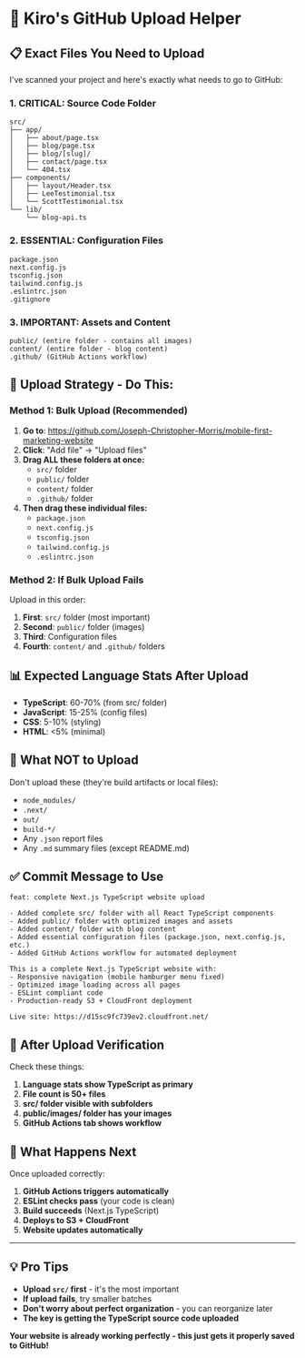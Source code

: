 # 🤖 Kiro's GitHub Upload Helper

## 📋 **Exact Files You Need to Upload**

I've scanned your project and here's exactly what needs to go to GitHub:

### **1. CRITICAL: Source Code Folder**
```
src/
├── app/
│   ├── about/page.tsx
│   ├── blog/page.tsx
│   ├── blog/[slug]/
│   ├── contact/page.tsx
│   └── 404.tsx
├── components/
│   ├── layout/Header.tsx
│   ├── LeeTestimonial.tsx
│   └── ScottTestimonial.tsx
└── lib/
    └── blog-api.ts
```

### **2. ESSENTIAL: Configuration Files**
```
package.json
next.config.js
tsconfig.json
tailwind.config.js
.eslintrc.json
.gitignore
```

### **3. IMPORTANT: Assets and Content**
```
public/ (entire folder - contains all images)
content/ (entire folder - blog content)
.github/ (GitHub Actions workflow)
```

## 🎯 **Upload Strategy - Do This:**

### **Method 1: Bulk Upload (Recommended)**
1. **Go to**: https://github.com/Joseph-Christopher-Morris/mobile-first-marketing-website
2. **Click**: "Add file" → "Upload files"
3. **Drag ALL these folders at once:**
   - `src/` folder
   - `public/` folder  
   - `content/` folder
   - `.github/` folder
4. **Then drag these individual files:**
   - `package.json`
   - `next.config.js`
   - `tsconfig.json`
   - `tailwind.config.js`
   - `.eslintrc.json`

### **Method 2: If Bulk Upload Fails**
Upload in this order:
1. **First**: `src/` folder (most important)
2. **Second**: `public/` folder (images)
3. **Third**: Configuration files
4. **Fourth**: `content/` and `.github/` folders

## 📊 **Expected Language Stats After Upload**
- **TypeScript**: 60-70% (from src/ folder)
- **JavaScript**: 15-25% (config files)
- **CSS**: 5-10% (styling)
- **HTML**: <5% (minimal)

## 🚫 **What NOT to Upload**
Don't upload these (they're build artifacts or local files):
- `node_modules/`
- `.next/`
- `out/`
- `build-*/`
- Any `.json` report files
- Any `.md` summary files (except README.md)

## ✅ **Commit Message to Use**
```
feat: complete Next.js TypeScript website upload

- Added complete src/ folder with all React TypeScript components
- Added public/ folder with optimized images and assets  
- Added content/ folder with blog content
- Added essential configuration files (package.json, next.config.js, etc.)
- Added GitHub Actions workflow for automated deployment

This is a complete Next.js TypeScript website with:
- Responsive navigation (mobile hamburger menu fixed)
- Optimized image loading across all pages
- ESLint compliant code
- Production-ready S3 + CloudFront deployment

Live site: https://d15sc9fc739ev2.cloudfront.net/
```

## 🎯 **After Upload Verification**

Check these things:
1. **Language stats show TypeScript as primary**
2. **File count is 50+ files**
3. **src/ folder visible with subfolders**
4. **public/images/ folder has your images**
5. **GitHub Actions tab shows workflow**

## 🚀 **What Happens Next**

Once uploaded correctly:
1. **GitHub Actions triggers automatically**
2. **ESLint checks pass** (your code is clean)
3. **Build succeeds** (Next.js TypeScript)
4. **Deploys to S3 + CloudFront**
5. **Website updates automatically**

---

## 💡 **Pro Tips**

- **Upload `src/` first** - it's the most important
- **If upload fails**, try smaller batches
- **Don't worry about perfect organization** - you can reorganize later
- **The key is getting the TypeScript source code uploaded**

**Your website is already working perfectly - this just gets it properly saved to GitHub!**